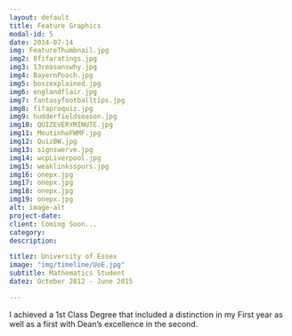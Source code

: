 ```yaml
---
layout: default
title: Feature Graphics
modal-id: 5
date: 2014-07-14
img: FeatureThumbnail.jpg
img2: 8fifaratings.jpg
img3: 13reasonswhy.jpg
img4: BayernPoach.jpg
img5: boszexplained.jpg
img6: englandflair.jpg
img7: fantasyfootballtips.jpg
img8: fifaproquiz.jpg
img9: hudderfieldseason.jpg
img10: QUIZEVERYMINUTE.jpg
img11: MoutinhoFWMF.jpg
img12: QuizBW.jpg
img13: signswerve.jpg
img14: wcpLiverpool.jpg
img15: weaklinksspurs.jpg
img16: onepx.jpg
img17: onepx.jpg
img18: onepx.jpg
img19: onepx.jpg
alt: image-alt
project-date:
client: Coming Soon...
category:
description:

titlez: University of Essex
image: "img/timeline/UoE.jpg"
subtitle: Mathematics Student
datez: October 2012 - June 2015

---
```

I achieved a 1st Class Degree that included a distinction in my First year as well as a first with
Dean’s excellence in the second.
